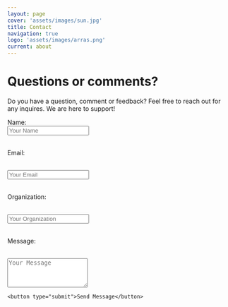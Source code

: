 ```yaml
---
layout: page
cover: 'assets/images/sun.jpg'
title: Contact
navigation: true
logo: 'assets/images/arras.png'
current: about
---
```


# Questions or comments?
Do you have a question, comment or feedback? Feel free to reach out for any inquires. We are here to support!

<div style="margin-bottom: 10px;">
  <!-- Your contact form fields go here -->
  <label for="name">Name:</label>

  <br>

  <input type="text" id="name" name="name" placeholder="Your Name">

<br>
<br>

  <label for="email">Email:</label>

  <br>

  <input type="email" id="email" name="email" placeholder="Your Email">

  <br>
  <br>

  <label for="Organization">Organization:</label>

  <br>

  <input type="Organization" id="Organization" name="Organization" placeholder="Your Organization">

  <br>
  <br>

  <label for="message">Message:</label>

  <br>

  <textarea id="message" name="message" rows="4" placeholder="Your Message"></textarea>

  <br>

    <button type="submit">Send Message</button> 
</div>
